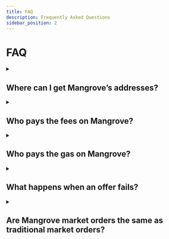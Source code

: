 ```yaml
---
title: FAQ
description: Frequently Asked Questions
sidebar_position: 2
---
```


# FAQ

<details><summary>

## Where can I get Mangrove’s addresses?
</summary>

The deployment addresses for the core contract for Mangrove, as well as the most important periphery contracts are available at [Contracts → Deployment Addresses](../contracts/technical-references/contract-addresses.md).
</details>

<details><summary>

## Who pays the fees on Mangrove?
</summary>
Fees on Mangrove are paid by the taker: The fee is taken from the tokens that the taker has bought.

Read more about fees here: [Taker fees](../contracts/technical-references/governance-parameters/local-variables.md#taker-fees).
</details>

<details><summary>

## Who pays the gas on Mangrove?
</summary>

If the offer succeeds, the gas costs for the [execution of the trade](../contracts/technical-references/taking-and-making-offers/reactive-offer/executing-offers.md) are paid by the offer taker. If the offer fails the taker is compensated for these gas costs - see [What happens when an offer fails?](#what-happens-when-an-offer-fails)
</details>

<details><summary>

## What happens when an offer fails?
</summary>

Offers in the order book may fail when taken, either because the maker consciously chose to [renege on the offer to trade](../contracts/background/taker-compensation.md), or because the maker contract reverted for other reasons. In that case, the taker has wasted some gas and will be compensated using the [offer provision](../contracts/technical-references/taking-and-making-offers/reactive-offer/offer-provision.md) (in native token) that the maker has deposited in Mangrove.
</details>

<details><summary>

## Are Mangrove market orders the same as traditional market orders?
</summary>

Mangrove's [market orders](../contracts/technical-references/taking-and-making-offers/taker-order/README.md) are DeFi market orders - which are different from market orders in TradFi:

In TradFi, a market order is an order to buy or sell immediately at the best available price.

In DeFi, where transactions can be [front-run](https://www.investopedia.com/terms/f/frontrunning.asp) or [sandwiched](https://coinmarketcap.com/alexandria/article/what-are-sandwich-attacks-in-defi-and-how-can-you-avoid-them), adversaries may manipulate the best available price and thus extract value from a market order as there is no limit on the price. TradFi market orders are therefore unsafe for fully on-chain DEX'es like Mangrove.

To protect the user, Mangrove's market order therefore corresponds to a [**limit order**](https://www.investopedia.com/terms/l/limitorder.asp) in TradFi: An order to buy or sell at or below a given price.
More precisely, Mangrove ensures that the **average** price of the offers matched with the order does not exceed the specified price.

TL;DR: Mangrove market order = TradFi limit order.
</details>